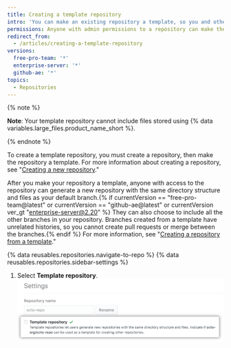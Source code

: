 ```yaml
---
title: Creating a template repository
intro: 'You can make an existing repository a template, so you and others can generate new repositories with the same directory structure{% if currentVersion == "free-pro-team@latest" or currentVersion == "github-ae@latest" or currentVersion ver_gt "enterprise-server@2.20" %}, branches,{% endif %} and files.'
permissions: Anyone with admin permissions to a repository can make the repository a template.
redirect_from:
  - /articles/creating-a-template-repository
versions:
  free-pro-team: '*'
  enterprise-server: '*'
  github-ae: '*'
topics:
  - Repositories
---
```


{% note %}

**Note**: Your template repository cannot include files stored using {% data variables.large_files.product_name_short %}.

{% endnote %}

To create a template repository, you must create a repository, then make the repository a template. For more information about creating a repository, see "[Creating a new repository](/articles/creating-a-new-repository)."

After you make your repository a template, anyone with access to the repository can generate a new repository with the same directory structure and files as your default branch.{% if currentVersion == "free-pro-team@latest" or currentVersion == "github-ae@latest" or currentVersion ver_gt "enterprise-server@2.20" %} They can also choose to include all the other branches in your repository. Branches created from a template have unrelated histories, so you cannot create pull requests or merge between the branches.{% endif %} For more information, see "[Creating a repository from a template](/articles/creating-a-repository-from-a-template)."

{% data reusables.repositories.navigate-to-repo %}
{% data reusables.repositories.sidebar-settings %}
1. Select **Template repository**. ![Checkbox to make a repository a template](/assets/images/help/repository/template-repository-checkbox.png)
